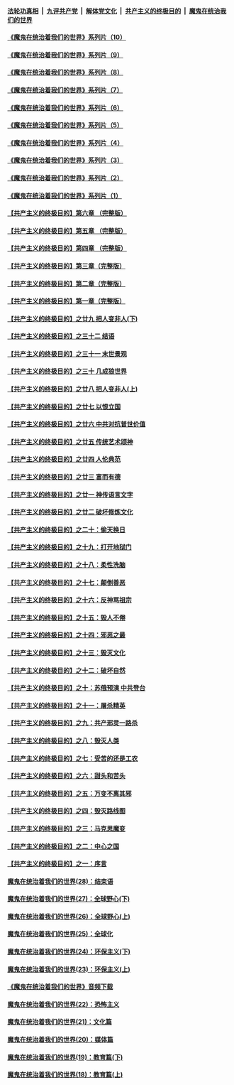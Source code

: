 ####  [法轮功真相](../../../../basic/blob/master/README.md?t=08022202) &nbsp;|&nbsp; [九评共产党](../../../../9ping.md/blob/master/README.md?t=08022202) &nbsp;|&nbsp; [解体党文化](../../../../jtdwh.md/blob/master/README.md?t=08022202)  &nbsp;|&nbsp; [共产主义的终极目的](../../../../gczydzjmd.md/blob/master/README.md?t=08022202) &nbsp;|&nbsp; [魔鬼在统治我们的世界](../../../../mgztzwmdsj.md/blob/master/README.md?t=08022202) 

#### [《魔鬼在统治着我们的世界》系列片（10）](../pages/nsc422/n12292670.md?t=08022202) 

#### [《魔鬼在统治着我们的世界》系列片（9）](../pages/nsc422/n12290859.md?t=08022202) 

#### [《魔鬼在统治着我们的世界》系列片（8）](../pages/nsc422/n12287445.md?t=08022202) 

#### [《魔鬼在统治着我们的世界》系列片（7）](../pages/nsc422/n12283425.md?t=08022202) 

#### [《魔鬼在统治着我们的世界》系列片（6）](../pages/nsc422/n12282314.md?t=08022202) 

#### [《魔鬼在统治着我们的世界》系列片（5）](../pages/nsc422/n12281419.md?t=08022202) 

#### [《魔鬼在统治着我们的世界》系列片（4）](../pages/nsc422/n12274024.md?t=08022202) 

#### [《魔鬼在统治着我们的世界》系列片（3）](../pages/nsc422/n12271322.md?t=08022202) 

#### [《魔鬼在统治着我们的世界》系列片（2）](../pages/nsc422/n12269049.md?t=08022202) 

#### [《魔鬼在统治着我们的世界》系列片（1）](../pages/nsc422/n12267575.md?t=08022202) 

#### [【共产主义的终极目的】第六章 （完整版）](../pages/nsc422/n11428913.md?t=08022202) 

#### [【共产主义的终极目的】第五章 （完整版）](../pages/nsc422/n11428912.md?t=08022202) 

#### [【共产主义的终极目的】第四章 （完整版）](../pages/nsc422/n11428907.md?t=08022202) 

#### [【共产主义的终极目的】第三章（完整版）](../pages/nsc422/n11428848.md?t=08022202) 

#### [【共产主义的终极目的】第二章（完整版）](../pages/nsc422/n11428831.md?t=08022202) 

#### [【共产主义的终极目的】第一章（完整版）](../pages/nsc422/n11417651.md?t=08022202) 

#### [【共产主义的终极目的】之廿九 把人变非人(下)](../pages/nsc422/n11344140.md?t=08022202) 

#### [【共产主义的终极目的】之三十二 结语](../pages/nsc422/n11360535.md?t=08022202) 

#### [【共产主义的终极目的】之三十一 末世景观](../pages/nsc422/n11351129.md?t=08022202) 

#### [【共产主义的终极目的】之三十 几成狼世界](../pages/nsc422/n11348280.md?t=08022202) 

#### [【共产主义的终极目的】之廿八 把人变非人(上)](../pages/nsc422/n11340492.md?t=08022202) 

#### [【共产主义的终极目的】之廿七 以恨立国](../pages/nsc422/n11336944.md?t=08022202) 

#### [【共产主义的终极目的】之廿六 中共对抗普世价值](../pages/nsc422/n11324785.md?t=08022202) 

#### [【共产主义的终极目的】之廿五 传统艺术颂神](../pages/nsc422/n11296396.md?t=08022202) 

#### [【共产主义的终极目的】之廿四 人伦典范](../pages/nsc422/n11296397.md?t=08022202) 

#### [【共产主义的终极目的】之廿三 富而有德](../pages/nsc422/n11283598.md?t=08022202) 

#### [【共产主义的终极目的】之廿一 神传语言文字](../pages/nsc422/n11263265.md?t=08022202) 

#### [【共产主义的终极目的】之廿二 破坏修炼文化](../pages/nsc422/n11245728.md?t=08022202) 

#### [【共产主义的终极目的】之二十：偷天换日](../pages/nsc422/n11238846.md?t=08022202) 

#### [【共产主义的终极目的】之十九：打开地狱门](../pages/nsc422/n11206376.md?t=08022202) 

#### [【共产主义的终极目的】之十八：柔性洗脑](../pages/nsc422/n11199994.md?t=08022202) 

#### [【共产主义的终极目的】之十七：颠倒善恶](../pages/nsc422/n11179782.md?t=08022202) 

#### [【共产主义的终极目的】之十六：反神骂祖宗](../pages/nsc422/n11166798.md?t=08022202) 

#### [【共产主义的终极目的】之十五：毁人不倦](../pages/nsc422/n11166792.md?t=08022202) 

#### [【共产主义的终极目的】之十四：邪恶之最](../pages/nsc422/n11150249.md?t=08022202) 

#### [【共产主义的终极目的】之十三：毁灭文化](../pages/nsc422/n11135227.md?t=08022202) 

#### [【共产主义的终极目的】之十二：破坏自然](../pages/nsc422/n11135214.md?t=08022202) 

#### [【共产主义的终极目的】之十：苏俄预演 中共登台](../pages/nsc422/n11118424.md?t=08022202) 

#### [【共产主义的终极目的】之十一：屠杀精英](../pages/nsc422/n11118442.md?t=08022202) 

#### [【共产主义的终极目的】之九：共产邪灵一路杀](../pages/nsc422/n11114139.md?t=08022202) 

#### [【共产主义的终极目的】之八：毁灭人类](../pages/nsc422/n11108503.md?t=08022202) 

#### [【共产主义的终极目的】之七：受苦的还是工农](../pages/nsc422/n11101809.md?t=08022202) 

#### [【共产主义的终极目的】之六：甜头和苦头](../pages/nsc422/n11096971.md?t=08022202) 

#### [【共产主义的终极目的】之五：万变不离其邪](../pages/nsc422/n11091285.md?t=08022202) 

#### [【共产主义的终极目的】之四：毁灭路线图](../pages/nsc422/n11086284.md?t=08022202) 

#### [【共产主义的终极目的】之三：马克思魔变](../pages/nsc422/n11061941.md?t=08022202) 

#### [【共产主义的终极目的】之二：中心之国](../pages/nsc422/n11047728.md?t=08022202) 

#### [【共产主义的终极目的】之一：序言](../pages/nsc422/n11086077.md?t=08022202) 

#### [魔鬼在统治着我们的世界(28)：结束语](../pages/nsc422/n10936246.md?t=08022202) 

#### [魔鬼在统治着我们的世界(27)：全球野心(下)](../pages/nsc422/n10928319.md?t=08022202) 

#### [魔鬼在统治着我们的世界(26)：全球野心(上)](../pages/nsc422/n10900318.md?t=08022202) 

#### [魔鬼在统治着我们的世界(25)：全球化](../pages/nsc422/n10788205.md?t=08022202) 

#### [魔鬼在统治着我们的世界(24)：环保主义(下)](../pages/nsc422/n10695307.md?t=08022202) 

#### [魔鬼在统治着我们的世界(23)：环保主义(上)](../pages/nsc422/n10688613.md?t=08022202) 

#### [《魔鬼在统治着我们的世界》音频下载](../pages/nsc422/n10635553.md?t=08022202) 

#### [魔鬼在统治着我们的世界(22)：恐怖主义](../pages/nsc422/n10614727.md?t=08022202) 

#### [魔鬼在统治着我们的世界(21)：文化篇](../pages/nsc422/n10597706.md?t=08022202) 

#### [魔鬼在统治着我们的世界(20)：媒体篇](../pages/nsc422/n10586579.md?t=08022202) 

#### [魔鬼在统治着我们的世界(19)：教育篇(下)](../pages/nsc422/n10564808.md?t=08022202) 

#### [魔鬼在统治着我们的世界(18)：教育篇(上)](../pages/nsc422/n10526970.md?t=08022202) 

